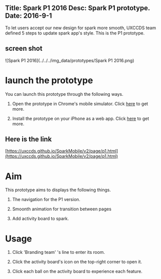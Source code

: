 Title: Spark P1 2016
Desc: Spark P1 prototype.
Date: 2016-9-1
---

To let users accept our new design for spark more smooth, UXCCDS team defined 5 steps to update spark app's style. This is the P1 prototype.

## screen shot

![Spark P1 2016](../../../img_data/prototypes/Spark P1 2016.png)

# launch the prototype

You can launch this prototype through the following ways. 

1) Open the prototype in Chrome's mobile simulator. Click [here](../guide/chrome's-mobile-simulator.html) to get more.

2) Install the prototype on your iPhone as a web app. Click [here](../guide/install-web-app.html) to get more.

## Here is the link 

[https://uxccds.github.io/SparkMobile/v2/page/p1.html](https://uxccds.github.io/SparkMobile/v2/page/p1.html)

# Aim

This prototype aims to displays the following things.

1) The navigation for the P1 version.

2) Smoonth animation for transition between pages

3) Add activity board to spark.

# Usage

1) Click 'Branding team' 's line to enter its room.

2) Click the activity board's icon on the top-right corner to open it.

3) Click each ball on the activity board to experience each feature.
